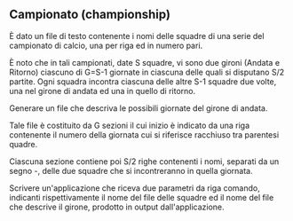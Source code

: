 ## 	Campionato (championship)
È dato un file di testo contenente i nomi delle squadre di una serie del campionato di calcio, una per riga ed in numero pari.

È noto che in tali campionati, date S squadre, vi sono due gironi (Andata e Ritorno) ciascuno di G=S-1 giornate in ciascuna delle quali si disputano S/2 partite. Ogni squadra incontra ciascuna delle altre S-1 squadre due volte, una nel girone di andata ed una in quello di ritorno.

Generare un file che descriva le possibili giornate del girone di andata.

Tale file è costituito da G sezioni il cui inizio è indicato da una riga contenente il numero della giornata cui si riferisce racchiuso tra parentesi quadre.

Ciascuna sezione contiene poi S/2 righe contenenti i nomi, separati da un segno -, delle due squadre che si incontreranno in quella giornata.

Scrivere un'applicazione che riceva due parametri da riga comando, indicanti rispettivamente il nome del file delle squadre ed il nome del file che descrive il girone, prodotto in output dall'applicazione.
